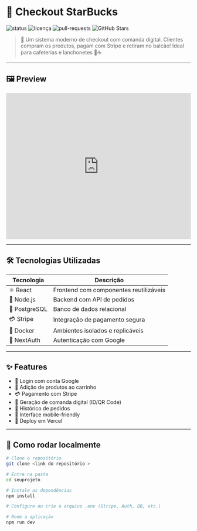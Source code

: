# 🚀 Checkout StarBucks

![status](https://img.shields.io/badge/status-Concluído-green?style=flat-square)
![licença](https://img.shields.io/badge/license-MIT-green?style=flat-square)
![pull-requests](https://img.shields.io/badge/PRs-bem%20vindos-brightgreen?style=flat-square)
![GitHub Stars](https://img.shields.io/github/stars/seuusuario/repositorio?style=social)

> 🧾 Um sistema moderno de checkout com comanda digital. Clientes compram os produtos, pagam com Stripe e retiram no balcão! Ideal para cafeterias e lanchonetes 🍩☕️

---

## 🖼️ Preview

<div align="center">
  <iframe src="https://www.linkedin.com/embed/feed/update/urn:li:ugcPost:7324882457890058240?compact=1" height="399" width="504" frameborder="0" allowfullscreen="" title="Publicação incorporada"></iframe>
</div>

---

## 🛠️ Tecnologias Utilizadas

| Tecnologia | Descrição |
|------------|-----------|
| ⚛️ React     | Frontend com componentes reutilizáveis |
| 🐍 Node.js   | Backend com API de pedidos |
| 🐘 PostgreSQL| Banco de dados relacional |
| 💳 Stripe    | Integração de pagamento segura |
| 🐳 Docker    | Ambientes isolados e replicáveis |
| 🔐 NextAuth  | Autenticação com Google |

---

## ✨ Features

- 🔐 Login com conta Google
- 🛒 Adição de produtos ao carrinho
- 💳 Pagamento com Stripe
- 📄 Geração de comanda digital (ID/QR Code)
- 🧾 Histórico de pedidos
- 📱 Interface mobile-friendly
- 🚀 Deploy em Vercel

---

## 🚀 Como rodar localmente

```bash
# Clone o repositório
git clone <link do repositório >

# Entre na pasta
cd seuprojeto

# Instale as dependências
npm install

# Configure ou crie o arquivo .env (Stripe, Auth, DB, etc.)

# Rode a aplicação
npm run dev
